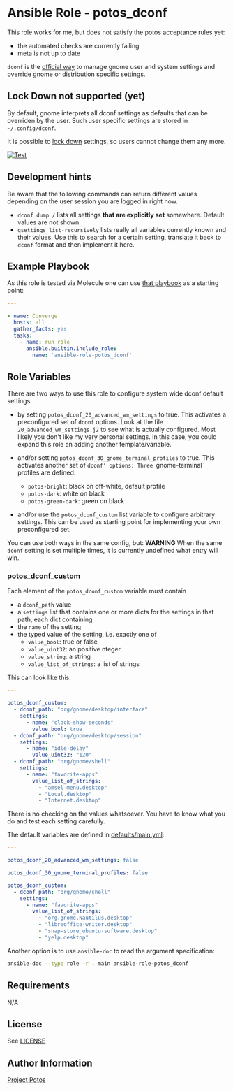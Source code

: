 
# Ansible Role - potos\_dconf

This role works for me, but does not satisfy the potos acceptance rules yet:

* the automated checks are currently failing
* meta is not up to date

`dconf` is the [official way](https://help.gnome.org/admin/system-admin-guide/stable/dconf.html.en) to manage
gnome user and system settings and override gnome or distribution specific settings.

## Lock Down not supported (yet)

By default, gnome interprets all dconf settings as defaults that can be overriden by the user.
Such user specific settings are stored in `~/.config/dconf`.

It is possible to [lock down](https://help.gnome.org/admin/system-admin-guide/stable/dconf-lockdown.html.en)
settings, so users cannot change them any more.

[![Test](https://github.com/nis65/ansible-role-potos_dconf/actions/workflows/test.yml/badge.svg)](https://github.com/nis65/ansible-role-potos_dconf/actions/workflows/test.yml)

## Development hints

Be aware that the following commands can return different values
depending on the user session you are logged in right now.

* `dconf dump /` lists all settings **that are explicitly set**
  somewhere. Default values are not shown.
* `gsettings list-recursively` lists really all variables
  currently known and their values. Use this to search for
  a certain setting, translate it back to `dconf` format
  and then implement it here.

## Example Playbook

As this role is tested via Molecule one can use [that
playbook](./molecule/default/converge.yml) as a starting point:

```yaml
---

- name: Converge
  hosts: all
  gather_facts: yes
  tasks:
    - name: run role
      ansible.builtin.include_role:
        name: 'ansible-role-potos_dconf'
```

## Role Variables

There are two ways to use this role to configure system wide dconf default settings.

* by setting `potos_dconf_20_advanced_wm_settings` to true. This activates a preconfigured
  set of `dconf` options. Look at the file `20_advanced_wm_settings.j2` to see what
  is actually configured. Most likely you don't like my very personal settings. In this
  case, you could expand this role an adding another template/variable.

* and/or setting `potos_dconf_30_gnome_terminal_profiles` to true. This activates another
  set of `dconf' options: Three `gnome-terminal` profiles are defined:

  * `potos-bright`: black on off-white, default profile
  * `potos-dark`: white on black
  * `potos-green-dark`: green on black

* and/or use the `potos_dconf_custom` list variable to configure arbitrary settings. This
  can be used as starting point for implementing your own preconfigured set.

You can use both ways in the same config, but: **WARNING** When the same `dconf` setting
is set multiple times, it is currently undefined what entry will win.

### potos\_dconf\_custom

Each element of the `potos_dconf_custom` variable must contain

* a `dconf_path` value
* a `settings` list that contains one or more dicts for the settings in that path, each dict containing
* the `name` of the setting
* the typed value of the setting, i.e. exactly one of
  * `value_bool`: true or false
  * `value_uint32`: an positive nteger
  * `value_string`: a string
  * `value_list_of_strings`: a list of strings

This can look like this:

```yaml
---

potos_dconf_custom:
  - dconf_path: "org/gnome/desktop/interface"
    settings:
      - name: "clock-show-seconds"
        value_bool: true
  - dconf_path: "org/gnome/desktop/session"
    settings:
      - name: "idle-delay"
        value_uint32: "120"
  - dconf_path: "org/gnome/shell"
    settings:
      - name: "favorite-apps"
        value_list_of_strings:
          - "amsel-menu.desktop"
          - "Local.desktop"
          - "Internet.desktop"
```

There is no checking on the values whatsoever. You have to
know what you do and test each setting carefully.

The default variables are defined in [defaults/main.yml](./defaults/main.yml):

```yaml
---

potos_dconf_20_advanced_wm_settings: false

potos_dconf_30_gnome_terminal_profiles: false

potos_dconf_custom:
  - dconf_path: "org/gnome/shell"
    settings:
      - name: "favorite-apps"
        value_list_of_strings:
          - "org.gnome.Nautilus.desktop"
          - "libreoffice-writer.desktop"
          - "snap-store_ubuntu-software.desktop"
          - "yelp.desktop"
```

Another option is to use `ansible-doc` to read the argument specification:

```sh
ansible-doc --type role -r . main ansible-role-potos_dconf
```

## Requirements

N/A

## License

See [LICENSE](./LICENSE)

## Author Information

[Project Potos](https://github.com/projectpotos)

